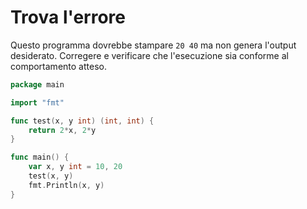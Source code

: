 # Trova l'errore

Questo programma dovrebbe stampare `20 40` ma non genera l'output desiderato.
Corregere e verificare che l'esecuzione sia conforme al comportamento atteso.

```go
package main

import "fmt"

func test(x, y int) (int, int) {
	return 2*x, 2*y
}

func main() {
	var x, y int = 10, 20
	test(x, y)
	fmt.Println(x, y)
}
```